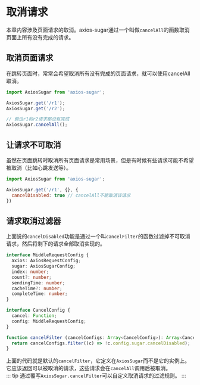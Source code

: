 # 取消请求
本章内容涉及页面请求的取消。axios-sugar通过一个叫做`cancelAll`的函数取消页面上所有没有完成的请求。

## 取消页面请求
在跳转页面时，常常会希望取消所有没有完成的页面请求，就可以使用cancelAll取消。
```js
import AxiosSugar from 'axios-sugar';

AxiosSugar.get('/r1');
AxiosSugar.get('/r2');

// 假设r1和r2请求都没有完成
AxiosSugar.cancelAll();
```

## 让请求不可取消
虽然在页面跳转时取消所有页面请求是常用场景，但是有时候有些请求可能不希望被取消（比如心跳发送等）。
```js
import AxiosSugar from 'axios-sugar';

AxiosSugar.get('/r1', {}, {
  cancelDisabled: true // cancelAll不能取消该请求
})
```

## 请求取消过滤器
上面说的`cancelDisabled`功能是通过一个叫`cancelFilter`的函数过滤掉不可取消请求，然后将剩下的请求全部取消实现的。  
```ts
interface MiddleRequestConfig {
  axios: AxiosRequestConfig;
  sugar: AxiosSugarConfig;
  index: number;
  count?: number;
  sendingTime: number;
  cacheTime?: number;
  completeTime: number;
}

interface CancelConfig {
  cancel: Function;
  config: MiddleRequestConfig;
}

function cancelFilter (cancelConfigs: Array<CancelConfig>): Array<CancelConfig> {
  return cancelConfigs.filter((c) => !c.config.sugar.cancelDisabled);
}
```
上面的代码就是默认的`cancelFilter`，它定义在`AxiosSugar`而不是它的实例上。它应该返回可以被取消的请求，这些请求会在`cancelAll`调用后被取消。  
::: tip
通过覆写`AxiosSugar.cancelFilter`可以自定义取消请求的过滤规则。
:::